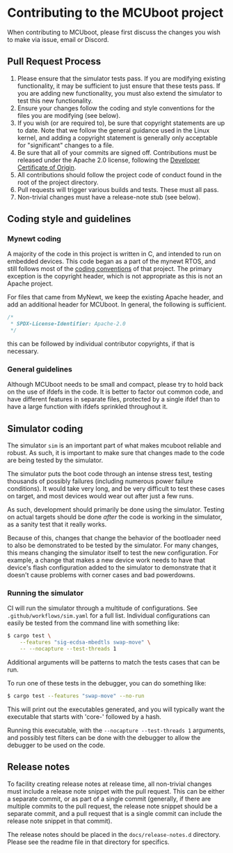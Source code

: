 # Contributing to the MCUboot project

When contributing to MCUboot, please first discuss the changes you
wish to make via issue, email or Discord.

## Pull Request Process

1. Please ensure that the simulator tests pass.  If you are modifying
   existing functionality, it may be sufficient to just ensure that
   these tests pass.  If you are adding new functionality, you must
   also extend the simulator to test this new functionality.
1. Ensure your changes follow the coding and style conventions for the
   files you are modifying (see below).
1. If you wish (or are required to), be sure that copyright statements
   are up to date.  Note that we follow the general guidance used in
   the Linux kernel, and adding a copyright statement is generally
   only acceptable for "significant" changes to a file.
1. Be sure that all of your commits are signed off.  Contributions
   must be released under the Apache 2.0 license, following the
   [Developer Certificate of
   Origin](https://developercertificate.org/).
1. All contributions should follow the project code of conduct found
   in the root of the project directory.
1. Pull requests will trigger various builds and tests.  These must
   all pass.
1. Non-trivial changes must have a release-note stub (see below).

## Coding style and guidelines

### Mynewt coding

A majority of the code in this project is written in C, and intended
to run on embedded devices.  This code began as a part of the mynewt
RTOS, and still follows most of the [coding
conventions](https://github.com/apache/mynewt-core/blob/master/CODING_STANDARDS.md)
of that project.  The primary exception is the copyright header, which
is not appropriate as this is not an Apache project.

For files that came from MyNewt, we keep the existing Apache header,
and add an additional header for MCUboot.  In general, the following
is sufficient.

```c
/*
 * SPDX-License-Identifier: Apache-2.0
 */
```

this can be followed by individual contributor copyrights, if that is
necessary.

### General guidelines

Although MCUboot needs to be small and compact, please try to hold
back on the use of ifdefs in the code.  It is better to factor out
common code, and have different features in separate files, protected
by a single ifdef than to have a large function with ifdefs sprinkled
throughout it.

## Simulator coding

The simulator `sim` is an important part of what makes mcuboot reliable and
robust.  As such, it is important to make sure that changes made to the code are
being tested by the simulator.

The simulator puts the boot code through an intense stress test, testing
thousands of possibly failures (including numerous power failure conditions).
It would take very long, and be very difficult to test these cases on target,
and most devices would wear out after just a few runs.

As such, development should primarily be done using the simulator.  Testing on
actual targets should be done _after_ the code is working in the simulator, as a
sanity test that it really works.

Because of this, changes that change the behavior of the bootloader need to also
be demonstrated to be tested by the simulator.  For many changes, this means
changing the simulator itself to test the new configuration. For example, a
change that makes a new device work needs to have that device's flash
configuration added to the simulator to demonstrate that it doesn't cause
problems with corner cases and bad powerdowns.

### Running the simulator

CI will run the simulator through a multitude of configurations.  See
`.github/workflows/sim.yaml` for a full list.  Individual configurations can
easily be tested from the command line with something like:

```bash
$ cargo test \
    --features "sig-ecdsa-mbedtls swap-move" \
    -- --nocapture --test-threads 1
```

Additional arguments will be patterns to match the tests cases that can be run.

To run one of these tests in the debugger, you can do something like:

```bash
$ cargo test --features "swap-move" --no-run
```

This will print out the executables generated, and you will typically want the
executable that starts with 'core-' followed by a hash.

Running this executable, with the `--nocapture --test-threads 1` arguments, and
possibly test filters can be done with the debugger to allow the debugger to be
used on the code.

## Release notes

To facility creating release notes at release time, all non-trivial
changes must include a release note snippet with the pull request.
This can be either a separate commit, or as part of a single commit
(generally, if there are multiple commits to the pull request, the
release note snippet should be a separate commit, and a pull request
that is a single commit can include the release note snippet in that
commit).

The release notes should be placed in the `docs/release-notes.d`
directory. Please see the readme file in that directory for specifics.
